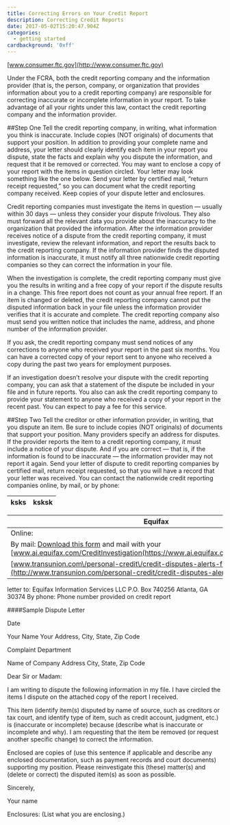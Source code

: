 ```yaml
---
title: Correcting Errors on Your Credit Report
description: Correcting Credit Reports
date: 2017-05-02T15:20:47.904Z
categories:
  - getting started
cardbackground: '0xff'
---
```

[www.consumer.ftc.gov](http://www.consumer.ftc.gov)

Under the FCRA, both the credit reporting company and the information provider (that is, the person, company, or organization that provides information about you to a credit reporting company) are responsible for correcting inaccurate or incomplete information in your report. To take advantage of all your rights under this law, contact the credit reporting company and the information provider.

##Step One
Tell the credit reporting company, in writing, what information you think is inaccurate. Include copies (NOT originals) of documents that support your position. In addition to providing your complete name and address, your letter should clearly identify each item in your report you dispute, state the facts and explain why you dispute the information, and request that it be removed or corrected. You may want to enclose a copy of your report with the items in question circled. Your letter may look something like the one below. Send your letter by certified mail, “return receipt requested,” so you can document what the credit reporting company received. Keep copies of your dispute letter and enclosures.

Credit reporting companies must investigate the items in question — usually within 30 days — unless they consider your dispute frivolous. They also must forward all the relevant data you provide about the inaccuracy to the organization that provided the information. After the information provider receives notice of a dispute from the credit reporting company, it must investigate, review the relevant information, and report the results back to the credit reporting company. If the information provider finds the disputed information is inaccurate, it must notify all three nationwide credit reporting companies so they can correct the information in your file.

When the investigation is complete, the credit reporting company must give you the results in writing and a free copy of your report if the dispute results in a change. This free report does not count as your annual free report. If an item is changed or deleted, the credit reporting company cannot put the disputed information back in your file unless the information provider verifies that it is accurate and complete. The credit reporting company also must send you written notice that includes the name, address, and phone number of the information provider.

If you ask, the credit reporting company must send notices of any corrections to anyone who received your report in the past six months. You can have a corrected copy of your report sent to anyone who received a copy during the past two years for employment purposes.

If an investigation doesn’t resolve your dispute with the credit reporting company, you can ask that a statement of the dispute be included in your file and in future reports. You also can ask the credit reporting company to provide your statement to anyone who received a copy of your report in the recent past. You can expect to pay a fee for this service.

##Step Two
Tell the creditor or other information provider, in writing, that you dispute an item. Be sure to include copies (NOT originals) of documents that support your position. Many providers specify an address for disputes. If the provider reports the item to a credit reporting company, it must include a notice of your dispute. And if you are correct — that is, if the information is found to be inaccurate — the information provider may not report it again.
Send your letter of dispute to credit reporting companies by certified mail, return receipt requested, so that you will have a record that your letter was received. You can contact the nationwide credit reporting companies online, by mail, or by phone:


| ksks | ksksk |
|------|-------|


Equifax           |  Experian    | TransUnion
------------------|--------------|-------------:
Online:           | Online:      | Online: 
By mail: [Download this form](http://www.equifax.com/cp/MailInDislcosureRequest.pdf) and mail with your [www.ai.equifax.com/CreditInvestigation(https://www.ai.equifax.com/CreditInvestigation/)|[www.experian.com/disputes/main.html (http://www.experian.com/disputes/main.html)
| [www.transunion.com\/personal-credit\/credit-disputes-alerts-freezes.page](http://www.transunion.com/personal-credit/credit-disputes-alerts-freezes.page)

letter to: 
Equifax Information Services LLC
P.O. Box 740256
Atlanta, GA 30374 
By phone: Phone number provided on credit report



####Sample Dispute Letter

Date

Your Name
Your Address, City, State, Zip Code

Complaint Department

Name of Company
Address
City, State, Zip Code

Dear Sir or Madam:

I am writing to dispute the following information in my
file. I have circled the items I dispute on the attached copy of the report I
received.

This item (identify item(s) disputed by name of source, such
as creditors or tax court, and identify type of item, such as credit account,
judgment, etc.) is (inaccurate or incomplete) because (describe what is
inaccurate or incomplete and why). I am requesting that the item be removed (or
request another specific change) to correct the information.

Enclosed are copies of (use this sentence if applicable and
describe any enclosed documentation, such as payment records and court
documents) supporting my position. Please reinvestigate this (these) matter(s)
and (delete or correct) the disputed item(s) as soon as possible.

Sincerely, 

Your name

Enclosures: (List what you are enclosing.)
